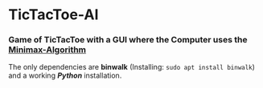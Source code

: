 # TicTacToe-AI

### Game of TicTacToe with a GUI where the Computer uses the [Minimax-Algorithm](https://en.wikipedia.org/wiki/Minimax "Minimax")

The only dependencies are **binwalk** (Installing: ```sudo apt install binwalk```) and a working ***Python*** installation.
